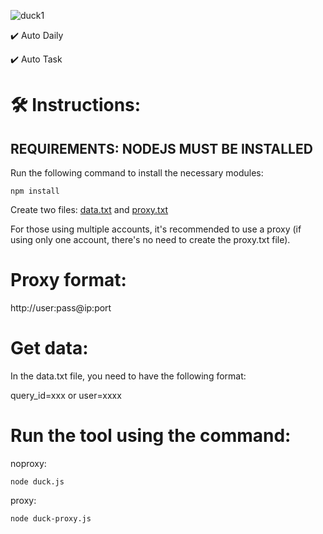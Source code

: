 
![duck1](https://github.com/user-attachments/assets/778b18b7-0d8b-4448-8943-7bff90ac679c)



✔️ Auto Daily


✔️ Auto Task


# 🛠️ Instructions:

## REQUIREMENTS: NODEJS MUST BE INSTALLED

Run the following command to install the necessary modules:

`npm install`

Create two files: [data.txt](data.txt) and [proxy.txt](proxy.txt)

For those using multiple accounts, it's recommended to use a proxy (if using only one account, there's no need to create the proxy.txt file).

# Proxy format:

http://user:pass@ip:port

# Get data:

In the data.txt file, you need to have the following format:

query_id=xxx or user=xxxx




# Run the tool using the command:

noproxy:

`node duck.js`

proxy:

`node duck-proxy.js`
